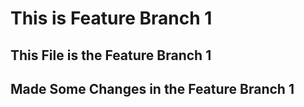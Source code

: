 # This is Feature Branch 1

## This File is the Feature Branch 1

## Made Some Changes in the Feature Branch 1
